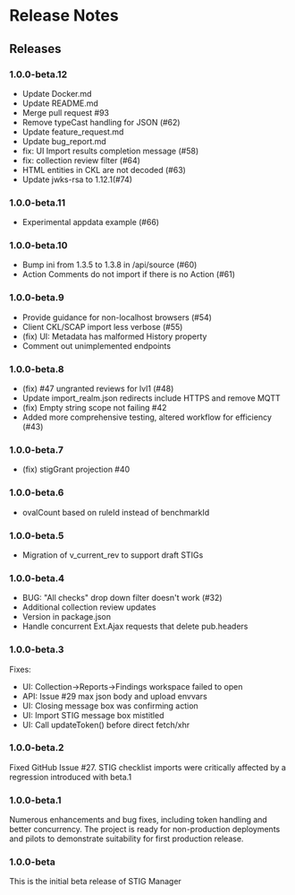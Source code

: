 # Release Notes

## Releases

### 1.0.0-beta.12
- Update Docker.md
- Update README.md
- Merge pull request #93
- Remove typeCast handling for JSON (#62)
- Update feature_request.md
- Update bug_report.md
- fix: UI Import results completion message (#58)
- fix: collection review filter (#64)
- HTML entities in CKL are not decoded (#63)
- Update jwks-rsa to 1.12.1(#74)

### 1.0.0-beta.11
- Experimental appdata example (#66)
### 1.0.0-beta.10
- Bump ini from 1.3.5 to 1.3.8 in /api/source (#60)
- Action Comments do not import if there is no Action (#61)
### 1.0.0-beta.9
- Provide guidance for non-localhost browsers (#54)
- Client CKL/SCAP import less verbose (#55)
- (fix) UI: Metadata has malformed History property
- Comment out unimplemented endpoints
### 1.0.0-beta.8
- (fix) #47 ungranted reviews for lvl1 (#48)
- Update import_realm.json
redirects include HTTPS and remove MQTT
- (fix) Empty string scope not failing #42
- Added more comprehensive testing, altered workflow for efficiency (#43)

### 1.0.0-beta.7
- (fix) stigGrant projection #40

### 1.0.0-beta.6
- ovalCount based on ruleId instead of benchmarkId

### 1.0.0-beta.5
- Migration of v_current_rev to support draft STIGs

### 1.0.0-beta.4
- BUG: "All checks" drop down filter doesn't work (#32)
- Additional collection review updates
- Version in package.json
- Handle concurrent Ext.Ajax requests that delete pub.headers

### 1.0.0-beta.3
Fixes:
- UI: Collection->Reports->Findings workspace failed to open
- API: Issue #29 max json body and upload envvars
- UI: Closing message box was confirming action
- UI: Import STIG message box mistitled
- UI: Call updateToken() before direct fetch/xhr

### 1.0.0-beta.2
Fixed GitHub Issue #27. STIG checklist imports were critically affected by a regression introduced with beta.1

### 1.0.0-beta.1
Numerous enhancements and bug fixes, including token handling and better concurrency. The project is ready for non-production deployments and pilots to demonstrate suitability for first production release.

### 1.0.0-beta
This is the initial beta release of STIG Manager




